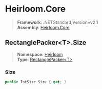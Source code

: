 # Heirloom.Core

> **Framework**: .NETStandard,Version=v2.1  
> **Assembly**: [Heirloom.Core][0]  

## RectanglePacker\<T>.Size

> **Namespace**: [Heirloom][0]  
> **Type**: [RectanglePacker\<T>][1]  

### Size

```cs
public IntSize Size { get; }
```

[0]: ../../../Heirloom.Core.md
[1]: ../RectanglePacker[T].md
